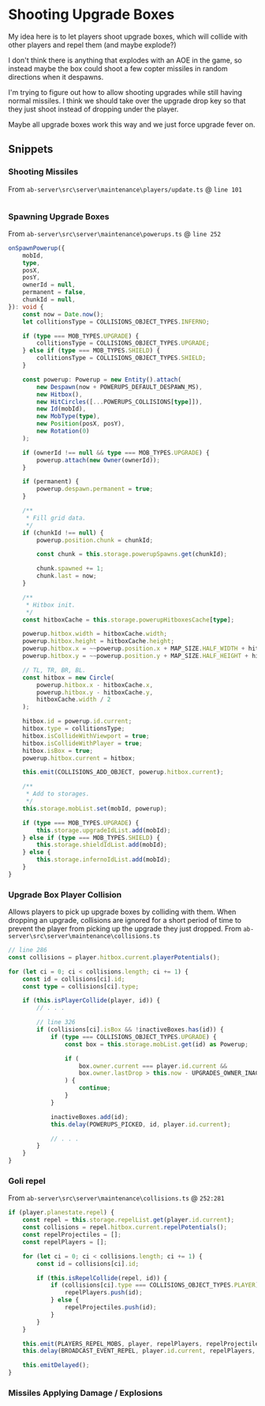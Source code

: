 # Shooting Upgrade Boxes

My idea here is to let players shoot upgrade boxes, which will collide with other players and repel them (and maybe explode?)

I don't think there is anything that explodes with an AOE in the game, so instead maybe the box could shoot a few copter missiles in random directions when it despawns.

I'm trying to figure out how to allow shooting upgrades while still having normal missiles. I think we should take over the upgrade drop key so that they just shoot instead of dropping under the player.

Maybe all upgrade boxes work this way and we just force upgrade fever on.

## Snippets

### Shooting Missiles

From `ab-server\src\server\maintenance\players/update.ts` @ `line 101`

```ts
```

### Spawning Upgrade Boxes

From `ab-server\src\server\maintenance\powerups.ts` @ `line 252`

```ts
onSpawnPowerup({
	mobId,
	type,
	posX,
	posY,
	ownerId = null,
	permanent = false,
	chunkId = null,
}): void {
	const now = Date.now();
	let collitionsType = COLLISIONS_OBJECT_TYPES.INFERNO;

	if (type === MOB_TYPES.UPGRADE) {
		collitionsType = COLLISIONS_OBJECT_TYPES.UPGRADE;
	} else if (type === MOB_TYPES.SHIELD) {
		collitionsType = COLLISIONS_OBJECT_TYPES.SHIELD;
	}

	const powerup: Powerup = new Entity().attach(
		new Despawn(now + POWERUPS_DEFAULT_DESPAWN_MS),
		new Hitbox(),
		new HitCircles([...POWERUPS_COLLISIONS[type]]),
		new Id(mobId),
		new MobType(type),
		new Position(posX, posY),
		new Rotation(0)
	);

	if (ownerId !== null && type === MOB_TYPES.UPGRADE) {
		powerup.attach(new Owner(ownerId));
	}

	if (permanent) {
		powerup.despawn.permanent = true;
	}

	/**
	 * Fill grid data.
	 */
	if (chunkId !== null) {
		powerup.position.chunk = chunkId;

		const chunk = this.storage.powerupSpawns.get(chunkId);

		chunk.spawned += 1;
		chunk.last = now;
	}

	/**
	 * Hitbox init.
	 */
	const hitboxCache = this.storage.powerupHitboxesCache[type];

	powerup.hitbox.width = hitboxCache.width;
	powerup.hitbox.height = hitboxCache.height;
	powerup.hitbox.x = ~~powerup.position.x + MAP_SIZE.HALF_WIDTH + hitboxCache.x;
	powerup.hitbox.y = ~~powerup.position.y + MAP_SIZE.HALF_HEIGHT + hitboxCache.y;

	// TL, TR, BR, BL.
	const hitbox = new Circle(
		powerup.hitbox.x - hitboxCache.x,
		powerup.hitbox.y - hitboxCache.y,
		hitboxCache.width / 2
	);

	hitbox.id = powerup.id.current;
	hitbox.type = collitionsType;
	hitbox.isCollideWithViewport = true;
	hitbox.isCollideWithPlayer = true;
	hitbox.isBox = true;
	powerup.hitbox.current = hitbox;

	this.emit(COLLISIONS_ADD_OBJECT, powerup.hitbox.current);

	/**
	 * Add to storages.
	 */
	this.storage.mobList.set(mobId, powerup);

	if (type === MOB_TYPES.UPGRADE) {
		this.storage.upgradeIdList.add(mobId);
	} else if (type === MOB_TYPES.SHIELD) {
		this.storage.shieldIdList.add(mobId);
	} else {
		this.storage.infernoIdList.add(mobId);
	}
}
```

### Upgrade Box Player Collision

Allows players to pick up upgrade boxes by colliding with them. When dropping an upgrade, collisions are ignored for a short period of time to prevent the player from picking up the upgrade they just dropped.
From `ab-server\src\server\maintenance\collisions.ts`

```ts
// line 286
const collisions = player.hitbox.current.playerPotentials();

for (let ci = 0; ci < collisions.length; ci += 1) {
	const id = collisions[ci].id;
	const type = collisions[ci].type;

	if (this.isPlayerCollide(player, id)) {
		// . . .

		// line 326
		if (collisions[ci].isBox && !inactiveBoxes.has(id)) {
			if (type === COLLISIONS_OBJECT_TYPES.UPGRADE) {
				const box = this.storage.mobList.get(id) as Powerup;

				if (
					box.owner.current === player.id.current &&
					box.owner.lastDrop > this.now - UPGRADES_OWNER_INACTIVITY_TIMEOUT_MS
				) {
					continue;
				}
			}

			inactiveBoxes.add(id);
			this.delay(POWERUPS_PICKED, id, player.id.current);

			// . . .
		}
	}
}
```

### Goli repel

From `ab-server\src\server\maintenance\collisions.ts` @ `252:281`

```ts
if (player.planestate.repel) {
	const repel = this.storage.repelList.get(player.id.current);
	const collisions = repel.hitbox.current.repelPotentials();
	const repelProjectiles = [];
	const repelPlayers = [];

	for (let ci = 0; ci < collisions.length; ci += 1) {
		const id = collisions[ci].id;

		if (this.isRepelCollide(repel, id)) {
			if (collisions[ci].type === COLLISIONS_OBJECT_TYPES.PLAYER) {
				repelPlayers.push(id);
			} else {
				repelProjectiles.push(id);
			}
		}
	}

	this.emit(PLAYERS_REPEL_MOBS, player, repelPlayers, repelProjectiles);
	this.delay(BROADCAST_EVENT_REPEL, player.id.current, repelPlayers, repelProjectiles);

	this.emitDelayed();
}
```

### Missiles Applying Damage / Explosions
